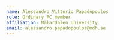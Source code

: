 ```yaml
---
name: Alessandro Vittorio Papadopoulos 
role: Ordinary PC member 
affiliation: Mälardalen University 
email: alessandro.papadopoulos@mdh.se 
---
```

